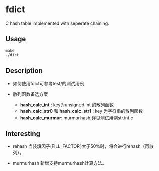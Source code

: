 # fdict

C hash table implemented with seperate chaining.

## Usage

    make
    ./dict

## Description

* 如何使用fdict可参考test/的测试用例

* 散列函数备选方案
  * **hash_calc_int** : key为unsigned int 的散列函数
  * **hash_calc_str0** 和 **hash_calc_str1** : key 为字符串的散列函数
  * **hash_calc_murmur**: murmurhash,详见测试用例str.int.c


## Interesting

* rehash
  当装填因子(FILL_FACTOR)大于50%时，将会进行rehash（再散列）。
   
* murmurhash
  新增支持murmurhash计算方法。
